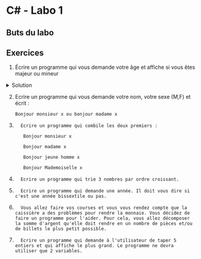# C# - Labo 1

## Buts du labo

## Exercices

1. Écrire un programme qui vous demande votre âge et affiche si vous êtes majeur ou mineur

<details>
  <summary>Solution</summary>

```csharp
using System;
					
public class Program
{
	public static void Main()
	{
    // affichage de la question sur la console
		Console.WriteLine("Quel est votre âge ?");
    
    // lecture de l'entrée de l'utilisateur dans la variable line
		string line = Console.ReadLine();
    
    // transformation de la chaîne de caractères en entier
		int age = int.Parse(line);
    
    // si l'âge est plus grand ou égal à 18... 
		if (age >= 18) {
      // ... on affiche qu'il est majeur
			Console.WriteLine("Vous êtes majeur");
		} else {
      // ... sinon on affiche qu'il est mineur
			Console.WriteLine("Vous êtes mineur");
		}
	}
}
```
</details>

2. Ecrire un programme qui vous demande votre nom, votre sexe (M,F) et écrit :
   
   ```Bonjour monsieur x ou bonjour madame x```

3.       Ecrire un programme qui combile les deux premiers :

          Bonjour monsieur x

          Bonjour madame x

          Bonjour jeune homme x

          Bonjour Mademoiselle x         

4.       Ecrire un programme qui trie 3 nombres par ordre croissant.

5.       Ecrire un programme qui demande une année. Il doit vous dire si c'est une année bissextile ou pas.

6.       Vous allez faire vos courses et vous vous rendez compte que la caissière a des problèmes pour rendre la monnaie. Vous décidez de faire un programme pour l'aider. Pour cela, vous allez décomposer la somme d'argent qu'elle doit rendre en un nombre de pièces et/ou de billets le plus petit possible.

7.       Ecrire un programme qui demande à l'utilisateur de taper 5 entiers et qui affiche le plus grand. Le programme ne devra utiliser que 2 variables.

